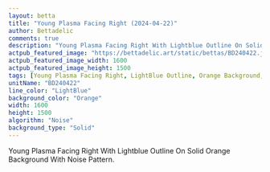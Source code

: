 ```yaml
---
layout: betta
title: "Young Plasma Facing Right (2024-04-22)"
author: Bettadelic
comments: true
description: "Young Plasma Facing Right With Lightblue Outline On Solid Orange Background With Noise Pattern."
actpub_featured_image: "https://bettadelic.art/static/bettas/BD240422.jpg"
actpub_featured_image_width: 1600
actpub_featured_image_height: 1500
tags: [Young Plasma Facing Right, LightBlue Outline, Orange Background, Solid Background Pattern, Noise Pattern, April 2024]
unitName: "BD240422"
line_color: "LightBlue"
background_color: "Orange"
width: 1600
height: 1500
algorithm: "Noise"
background_type: "Solid"
---
```


Young Plasma Facing Right With Lightblue Outline On Solid Orange Background With Noise Pattern.
